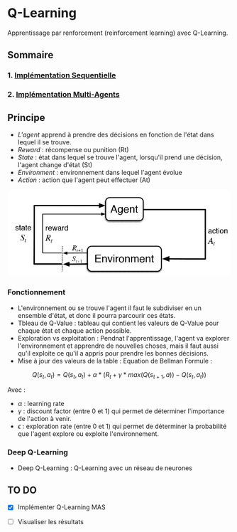 # Q-Learning

Apprentissage par renforcement (reinforcement learning) avec Q-Learning.
## Sommaire
### 1. [Implémentation Sequentielle](./src/main/java/org/example/sequentiel)
### 2. [Implémentation Multi-Agents](./src/main/java/org/example/mas)
## Principe 
- *L'agent* apprend à prendre des décisions en fonction de l'état dans lequel il se trouve.
- *Reward* : récompense ou punition (Rt)
- *State* : état dans lequel se trouve l'agent, lorsqu'il prend une décision, l'agent change d'état (St)
- *Environment* : environnement dans lequel l'agent évolue
- *Action* : action que l'agent peut effectuer (At)

![img.png](img.png)

### Fonctionnement 
 
- L'environnement ou se trouve l'agent il faut le subdiviser en un ensemble d'état, et donc il pourra parcourir ces états.
- Tbleau de Q-Value : tableau qui contient les valeurs de Q-Value pour chaque état et chaque action possible. 
- Exploration vs exploitation : Pendnat l'apprentissage, l'agent va explorer l'environnement et apprendre de nouvelles choses, mais il faut aussi qu'il exploite ce qu'il a appris pour prendre les bonnes décisions.
- Mise à jour des valeurs de la table : Equation de Bellman
Formule : 

$$Q(s_t, a_t) = Q(s_t, a_t) + \alpha * (R_t + \gamma * max(Q(s_{t+1}, a)) - Q(s_t, a_t))$$

Avec :
- $\alpha$ : learning rate
- $\gamma$ : discount factor (entre 0 et 1) qui permet de déterminer l'importance de l'action à venir.
- $\epsilon$ : exploration rate (entre 0 et 1) qui permet de déterminer la probabilité que l'agent explore ou exploite l'environnement.

### Deep Q-Learning

- Deep Q-Learning : Q-Learning avec un réseau de neurones

## TO DO 
- [x] Implémenter Q-Learning MAS
- [ ] Visualiser les résultats



